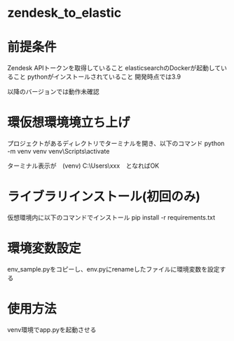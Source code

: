 # zendesk_to_elastic

# 前提条件
Zendesk APIトークンを取得していること
elasticsearchのDockerが起動していること
pythonがインストールされていること
開発時点では3.9

以降のバージョンでは動作未確認

# 環仮想環境境立ち上げ
プロジェクトがあるディレクトリでターミナルを開き、以下のコマンド
python -m venv venv
venv\Scripts\activate

ターミナル表示が　(venv) C:\Users\xxx　となればOK

# ライブラリインストール(初回のみ)
仮想環境内に以下のコマンドでインストール
pip install -r requirements.txt

# 環境変数設定
env_sample.pyをコピーし、env.pyにrenameしたファイルに環境変数を設定する

# 使用方法
venv環境でapp.pyを起動させる</br>